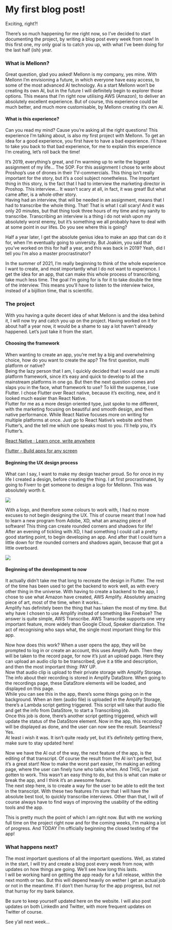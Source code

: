 # My first blog post!
Exciting, right?!

There’s so much happening for me right now, so I’ve decided to start documenting the project, by writing a blog post every week from now! In this first one, my only goal is to catch you up, with what I’ve been doing for the last half (ish) year.  

### What is Mellonn?

Great question, glad you asked! Mellonn is my company, yes mine. With Mellonn I’m envisioning a future, in which everyone have easy access, to some of the most advanced AI technology. As a start Mellonn won’t be creating its own AI, but in the future I will definitely begin to explorer those options. This means that I’m right now utilising AWS (Amazon), to deliver an absolutely excellent experience. But of course, this experience could be much better, and much more customisable, by Mellonn creating it’s own AI.  

#### What is this experience?

Can you read my mind? Cause you’re asking all the right questions! This experience I’m talking about, is also my first project with Mellonn. To get an idea for a good experience, you first have to have a bad experience. I’ll have to take you back to that bad experience, for me to explain this experience I’m creating, let’s roll back the time!

It’s 2019, everything’s great, and I’m warming up to write the biggest assignment of my life… The SOP. For this assignment I chose to write about Proshop’s use of drones in their TV-commercials. This thing isn’t really important for the story, but it’s a cool subject nonetheless. The important thing in this story, is the fact that I had to interview the marketing director in Proshop. This interview… It wasn’t scary at all, in fact, it was great! But what came after, is a whole other story.  
Having had an interview, that will be needed in an assignment, means that I had to transcribe the whole thing. That! That is what I call scary! And it was only 20 minutes, but that thing took three hours of my time and my sanity to transcribe. Transcribing an interview is a thing i do not wish upon my absolutely worst enemy, but it’s something we all probably have to deal with at some point in our lifes. Do you see where this is going?

Half a year later, I get the absolute genius idea to make an app that can do it for, when I’m eventually going to university. But Joakim, you said that you’ve worked on this for half a year, and this was back in 2019? Yeah, did I tell you I’m also a master procrastinator?

In the summer of 2021, I’m really beginning to think of the whole experience I want to create, and most importantly what I do not want to experience. I get the idea for an app, that can make this whole process of transcribing, take much less time. The goal I’m going for is for it to take double the time of the interview. This means you’ll have to listen to the interview twice, instead of a bijillion time, that is scientific.  

### The project

With you having a quite decent idea of what Mellonn is and the idea behind it, I will now try and catch you up on the project. Having worked on it for about half a year now, it would be a shame to say a lot haven’t already happened. Let’s just take it from the start.  

#### Choosing the framework

When wanting to create an app, you’re met by a big and overwhelming choice, how do you want to create the app? The first question, multi platform or native?  
Being the lazy person that I am, I quickly decided that I would use a multi platform framework, since it’s easy and quick to develop to all the mainstream platforms in one go. But then the next question comes and slaps you in the face, what framework to use? To kill the suspense, I use Flutter. I chose Flutter over React native, because it’s exciting, new, and it looked much easier than React Native.  
Flutter for me as a more design oriented type, just spoke to me different, with the marketing focusing on beautiful and smooth design, and then native performance. While React Native focuses more on writing for multiple platforms at once. Just go to React Native’s website and then Flutter’s, and the tell me which one speaks most to you. I’ll help you, it’s Flutter’s.

[React Native · Learn once, write anywhere](https://reactnative.dev/)

[Flutter - Build apps for any screen](https://flutter.dev/)  

#### Beginning the UX design process

What can I say, I want to make my design teacher proud. So for once in my life I created a design, before creating the thing. I at first procrastinated, by going to Fiverr to get someone to design a logo for Mellonn. This was absolutely worth it.

![](https://images.squarespace-cdn.com/content/v1/61275563f9e4d735448a8271/af836749-f36c-4fc4-a934-0c5e991e4c50/logoLightMode.png?format=1500w)

With a logo, and therefore some colours to work with, I had no more excuses to not begin designing the UX. This of course meant that I now had to learn a new program from Adobe, XD, what an amazing piece of software! This thing can create rounded corners and shadows for life!  
After an evening of tickling with XD, I had something I could call a pretty good starting point, to begin developing an app. And after that I could turn a little down for the rounded corners and shadows again, because that got a little overboard.

![](https://images.squarespace-cdn.com/content/v1/61275563f9e4d735448a8271/5ceb0f8a-d9b6-484e-913d-651558f89aee/Screenshot+2022-01-21+at+11.39.38.png?format=1500w)

#### Beginning of the development to now

It actually didn’t take me that long to recreate the design in Flutter. The rest of the time has been used to get the backend to work well, as with every other thing in the universe. With having to create a backend to the app, I chose to use what Amazon have created, AWS Amplify. Absolutely amazing piece of art, most of the time, when it works…  
Amplify has definitely been the thing that has taken the most of my time. But why have I chosen to use Amplify instead of something like Firebase? The answer is quite simple, AWS Transcribe. AWS Transcribe supports one very important feature, more widely than Google Cloud, Speaker diarization. The act of recognising who says what, the single most important thing for this app.

Now how does this work? When a user opens the app, they will be prompted to log in or create an account, this uses Amplify Auth. Then they will be taken to the record page, for now it’s just an upload page. Here they can upload an audio clip to be transcribed, give it a title and description, and then the most important thing: PAY UP.  
Now that audio clip is upload to their private storage with Amplify Storage. The info about their recording is stored in Amplify DataStore. When going to the recordings page, these DataStore elements will be loaded, and displayed on this page.  
While you can see this in the app, there’s some things going on in the background. When an item (audio file) is uploaded in the Amplify Storage, there’s a Lambda script getting triggered. This script will take that audio file and get the info from DataStore, to start a Transcribing job.  
Once this job is done, there’s another script getting triggered, which will update the status of the DataStore element. Now in the app, this recording will be displayed as done, and the user can now see the result. Seamless? Yes.  
At least i wish it was. It isn’t quite ready yet, but it’s definitely getting there, make sure to stay updated here!

Now we have the AI out of the way, the next feature of the app, is the editing of that transcript. Of course the result from the AI isn’t perfect, but it’s a great start! Now to make the worst part easier, I’m making an editing page, where the user can finely tune who talks when. And THIS, I’ve just gotten to work. This wasn’t an easy thing to do, but this is what can make or break the app, and I think it’s an awesome feature.  
The next step here, is to create a way for the user to be able to edit the text in the transcript. With these two features I’m sure that I will have the absolute best tool, to quickly transcribe interviews. Other than that, I will of course always have to find ways of improving the usability of the editing tools and the app.

This is pretty much the point of which I am right now. But with me working full time on the project right now and for the coming weeks, I’m making a lot of progress. And TODAY I’m officially beginning the closed testing of the app!  

### What happens next?

The most important questions of all the important questions. Well, as stated in the start, I will try and create a blog post every week from now, with updates on how things are going. We’ll see how long this lasts.  
I will be working hard on getting the app ready for a full release, within the next month or two. But this will depend heavily on wether I get an actual job or not in the meantime. If I don’t then hurray for the app progress, but not that hurray for my bank balance.

Be sure to keep yourself updated here on the website. I will also post updates on both LinkedIn and Twitter, with more frequent updates on Twitter of course.

See y’all next week…